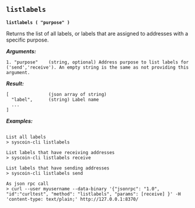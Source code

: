 ## **`listlabels`**

**`listlabels ( "purpose" )`**

Returns the list of all labels, or labels that are assigned to addresses with a specific purpose.

***Arguments:***

```
1. "purpose"    (string, optional) Address purpose to list labels for ('send','receive'). An empty string is the same as not providing this argument.

```



***Result:***

```
[               (json array of string)
  "label",      (string) Label name
  ...
]

```



***Examples:***

```

List all labels
> syscoin-cli listlabels 

List labels that have receiving addresses
> syscoin-cli listlabels receive

List labels that have sending addresses
> syscoin-cli listlabels send

As json rpc call
> curl --user myusername --data-binary '{"jsonrpc": "1.0", "id":"curltest", "method": "listlabels", "params": [receive] }' -H 'content-type: text/plain;' http://127.0.0.1:8370/
```
